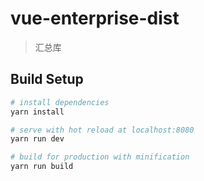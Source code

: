# vue-enterprise-dist

> 汇总库

## Build Setup

``` bash
# install dependencies
yarn install

# serve with hot reload at localhost:8080
yarn run dev

# build for production with minification
yarn run build
```
